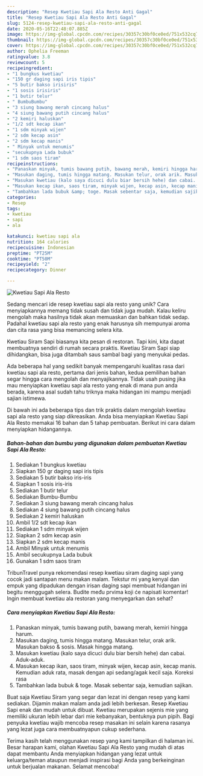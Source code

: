 ```yaml
---
description: "Resep Kwetiau Sapi Ala Resto Anti Gagal"
title: "Resep Kwetiau Sapi Ala Resto Anti Gagal"
slug: 5124-resep-kwetiau-sapi-ala-resto-anti-gagal
date: 2020-05-16T22:48:07.885Z
image: https://img-global.cpcdn.com/recipes/30357c30bf0ce0ed/751x532cq70/kwetiau-sapi-ala-resto-foto-resep-utama.jpg
thumbnail: https://img-global.cpcdn.com/recipes/30357c30bf0ce0ed/751x532cq70/kwetiau-sapi-ala-resto-foto-resep-utama.jpg
cover: https://img-global.cpcdn.com/recipes/30357c30bf0ce0ed/751x532cq70/kwetiau-sapi-ala-resto-foto-resep-utama.jpg
author: Ophelia Freeman
ratingvalue: 3.8
reviewcount: 5
recipeingredient:
- "1 bungkus kwetiau"
- "150 gr daging sapi iris tipis"
- "5 butir bakso irisiris"
- "1 sosis irisiris"
- "1 butir telur"
- " BumbuBumbu"
- "3 siung bawang merah cincang halus"
- "4 siung bawang putih cincang halus"
- "2 kemiri haluskan"
- "1/2 sdt kecap ikan"
- "1 sdm minyak wijen"
- "2 sdm kecap asin"
- "2 sdm kecap manis"
- " Minyak untuk menumis"
- "secukupnya Lada bubuk"
- "1 sdm saos tiram"
recipeinstructions:
- "Panaskan minyak, tumis bawang putih, bawang merah, kemiri hingga harum."
- "Masukan daging, tumis hingga matang. Masukan telur, orak arik. Masukan bakso &amp; sosis. Masak hingga matang."
- "Masukan kwetiau (kalo saya dicuci dulu biar bersih hehe) dan cabai. Aduk-aduk."
- "Masukan kecap ikan, saos tiram, minyak wijen, kecap asin, kecap manis. Kemudian aduk rata, masak dengan api sedang/agak kecil saja. Koreksi rasa"
- "Tambahkan lada bubuk &amp; toge. Masak sebentar saja, kemudian sajikan."
categories:
- Resep
tags:
- kwetiau
- sapi
- ala

katakunci: kwetiau sapi ala 
nutrition: 164 calories
recipecuisine: Indonesian
preptime: "PT25M"
cooktime: "PT50M"
recipeyield: "2"
recipecategory: Dinner

---
```



![Kwetiau Sapi Ala Resto](https://img-global.cpcdn.com/recipes/30357c30bf0ce0ed/751x532cq70/kwetiau-sapi-ala-resto-foto-resep-utama.jpg)

Sedang mencari ide resep kwetiau sapi ala resto yang unik? Cara menyiapkannya memang tidak susah dan tidak juga mudah. Kalau keliru mengolah maka hasilnya tidak akan memuaskan dan bahkan tidak sedap. Padahal kwetiau sapi ala resto yang enak harusnya sih mempunyai aroma dan cita rasa yang bisa memancing selera kita.

Kwetiau Siram Sapi biasanya kita pesan di restoran. Tapi kini, kita dapat membuatnya sendiri di rumah secara praktis. Kwetiau Siram Sapi siap dihidangkan, bisa juga ditambah saus sambal bagi yang menyukai pedas.

Ada beberapa hal yang sedikit banyak mempengaruhi kualitas rasa dari kwetiau sapi ala resto, pertama dari jenis bahan, kedua pemilihan bahan segar hingga cara mengolah dan menyajikannya. Tidak usah pusing jika mau menyiapkan kwetiau sapi ala resto yang enak di mana pun anda berada, karena asal sudah tahu triknya maka hidangan ini mampu menjadi sajian istimewa.


Di bawah ini ada beberapa tips dan trik praktis dalam mengolah kwetiau sapi ala resto yang siap dikreasikan. Anda bisa menyiapkan Kwetiau Sapi Ala Resto memakai 16 bahan dan 5 tahap pembuatan. Berikut ini cara dalam menyiapkan hidangannya.

<!--inarticleads1-->

##### Bahan-bahan dan bumbu yang digunakan dalam pembuatan Kwetiau Sapi Ala Resto:

1. Sediakan 1 bungkus kwetiau
1. Siapkan 150 gr daging sapi iris tipis
1. Sediakan 5 butir bakso iris-iris
1. Siapkan 1 sosis iris-iris
1. Sediakan 1 butir telur
1. Sediakan  Bumbu-Bumbu
1. Sediakan 3 siung bawang merah cincang halus
1. Sediakan 4 siung bawang putih cincang halus
1. Sediakan 2 kemiri haluskan
1. Ambil 1/2 sdt kecap ikan
1. Sediakan 1 sdm minyak wijen
1. Siapkan 2 sdm kecap asin
1. Siapkan 2 sdm kecap manis
1. Ambil  Minyak untuk menumis
1. Ambil secukupnya Lada bubuk
1. Gunakan 1 sdm saos tiram


TribunTravel punya rekomendasi resep kwetiau siram daging sapi yang cocok jadi santapan menu makan malam. Tekstur mi yang kenyal dan empuk yang dipadukan dengan irisan daging sapi membuat hidangan ini begitu menggugah selera. Budite među prvima koji će napisati komentar! Ingin membuat kwetiau ala restoran yang menyegarkan dan sehat? 

<!--inarticleads2-->

##### Cara menyiapkan Kwetiau Sapi Ala Resto:

1. Panaskan minyak, tumis bawang putih, bawang merah, kemiri hingga harum.
1. Masukan daging, tumis hingga matang. Masukan telur, orak arik. Masukan bakso &amp; sosis. Masak hingga matang.
1. Masukan kwetiau (kalo saya dicuci dulu biar bersih hehe) dan cabai. Aduk-aduk.
1. Masukan kecap ikan, saos tiram, minyak wijen, kecap asin, kecap manis. Kemudian aduk rata, masak dengan api sedang/agak kecil saja. Koreksi rasa
1. Tambahkan lada bubuk &amp; toge. Masak sebentar saja, kemudian sajikan.


Buat saja Kwetiau Siram yang segar dan lezat ini dengan resep yang kami sediakan. Dijamin makan malam anda jadi lebih berkesan. Resep Kwetiau Sapi enak dan mudah untuk dibuat. Kwetiau merupakan sejenis mie yang memiliki ukuran lebih lebar dari mie kebanyakan, bentuknya pun pipih. Bagi penyuka kwetiau wajib mencoba resep masakan ini selain karena rasanya yang lezat juga cara membuatnyapun cukup sederhana. 

Terima kasih telah menggunakan resep yang kami tampilkan di halaman ini. Besar harapan kami, olahan Kwetiau Sapi Ala Resto yang mudah di atas dapat membantu Anda menyiapkan hidangan yang lezat untuk keluarga/teman ataupun menjadi inspirasi bagi Anda yang berkeinginan untuk berjualan makanan. Selamat mencoba!
